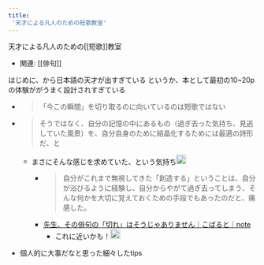 ```yaml
---
title:
 '天才による凡人のための短歌教室'
---
```


天才による凡人のための[[短歌]]教室
- 関連: [[俳句]]

はじめに、から日本語の天才が出すぎている
というか、本として最初の10~20pの体験ががうまく設計されすぎている

- > 「今この瞬間」を切り取るのに向いているのは短歌ではない
- > そうではなく、自分の記憶の中にあるもの（過ぎ去った気持ち、見逃していた風景）を、自分自身のために結晶化するためには最適の詩形だ、と
    - まさにそんな感じを求めていた、という気持ち<img src='https://scrapbox.io/api/pages/blu3mo-public/blu3mo/icon' alt='blu3mo.icon' height="19.5"/>
        - > 自分がこれまで無視してきた「創造する」ということは、自分が浴びるように経験し、自分からやがて過ぎ去ってしまう、そんな何かを大切に覚えておくための手段でもあったのだと、痛感した。
        - [先生、その俳句の「切れ」はそうじゃありません｜こばると｜note](https://note.com/428sk1_guardian/n/n169376f4a0ba)
            - これに近いかも！<img src='https://scrapbox.io/api/pages/blu3mo-public/rickshinmi/icon' alt='rickshinmi.icon' height="19.5"/>

- 個人的に大事だなと思った細々したtips

